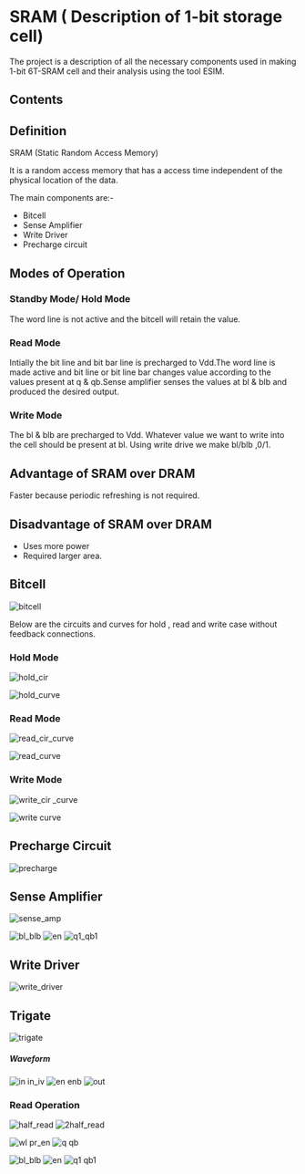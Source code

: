  # SRAM ( Description of 1-bit storage cell)
 
 The project is a description of all the necessary components used in making 1-bit 6T-SRAM cell and their analysis using the tool ESIM.
 
 ## Contents
 
 ## Definition
 SRAM (Static Random Access Memory)
 
 It is a random access memory that has a access time independent of the physical location of the data.
 
 The main components are:-
 - Bitcell	 
 - Sense Amplifier
 - Write Driver
 - Precharge circuit
 
 ## Modes of Operation
 
 ### Standby Mode/ Hold Mode
 
 The word line is not active and the bitcell will retain the value.
 
 ### Read Mode 
 Intially the bit line and bit bar line is precharged to Vdd.The word line is made active and bit line or bit line bar changes value according to the values present at q & qb.Sense amplifier senses the values at bl & blb and produced the desired output.
 
 ### Write Mode
 The bl & blb are precharged to Vdd. Whatever value we want to write into the cell should be present at bl. Using write drive we make bl/blb ,0/1.  
 
 
 ## Advantage of SRAM over DRAM
 
 Faster because periodic refreshing is not required.
 
 ## Disadvantage of SRAM over DRAM 
 
 - Uses more power 
 - Required larger area.
 
 ## Bitcell

 
![bitcell](https://user-images.githubusercontent.com/69419719/89906113-996b0c00-dc08-11ea-8896-fc0470bd273f.PNG)

 Below are the circuits and curves for hold , read and write case without feedback connections.
 
 ### Hold Mode
 
 ![hold_cir](https://user-images.githubusercontent.com/69419719/89983647-8a7e6b00-dc95-11ea-91e1-c7b83f5f962e.PNG)

![hold_curve](https://user-images.githubusercontent.com/69419719/89974244-1daca600-dc80-11ea-9a4b-7400266d459d.PNG)

 
 
 
 ### Read Mode
 
 ![read_cir_curve](https://user-images.githubusercontent.com/69419719/89909295-89edc200-dc0c-11ea-9f9a-d806897353f2.PNG)
 
 ![read_curve](https://user-images.githubusercontent.com/69419719/89974247-1f766980-dc80-11ea-848b-42c2e3538698.PNG)
 
 ### Write Mode
 
 ![write_cir _curve](https://user-images.githubusercontent.com/69419719/89909305-8c501c00-dc0c-11ea-8db6-184161ff8110.PNG)
 
 ![write curve](https://user-images.githubusercontent.com/69419719/89974250-200f0000-dc80-11ea-93c6-528ad29c0cb9.PNG)
 
 
 ## Precharge Circuit
 ![precharge](https://user-images.githubusercontent.com/69419719/89909294-89edc200-dc0c-11ea-8f4b-48fff17b5cbb.PNG)
 
 
 ## Sense Amplifier
 ![sense_amp](https://user-images.githubusercontent.com/69419719/90015170-de08ad00-dcc5-11ea-8919-000ffcd64db9.PNG)
 
 ![bl_blb](https://user-images.githubusercontent.com/69419719/90009086-0e971980-dcbb-11ea-8f0d-e65747a38063.PNG)
 ![en](https://user-images.githubusercontent.com/69419719/90009087-0f2fb000-dcbb-11ea-9a5e-39a8b849e9b0.PNG)
 ![q1_qb1](https://user-images.githubusercontent.com/69419719/90009082-0ccd5600-dcbb-11ea-8ee8-53610a054c23.PNG)
 
 
 ## Write Driver
 ![write_driver](https://user-images.githubusercontent.com/69419719/89909307-8c501c00-dc0c-11ea-8ef9-d22f875c1ce1.PNG)
 
 
 ## Trigate 
 
 ![trigate](https://user-images.githubusercontent.com/69419719/89909302-8bb78580-dc0c-11ea-86f3-6abc316a718f.PNG)
 
##### Waveform

![in in_iv](https://user-images.githubusercontent.com/69419719/89972403-6746c200-dc7b-11ea-8578-c7bffbfbd2ae.PNG)
![en enb](https://user-images.githubusercontent.com/69419719/89972401-66159500-dc7b-11ea-969c-4ba89dabdd96.PNG)
![out](https://user-images.githubusercontent.com/69419719/89972405-67df5880-dc7b-11ea-861e-766465236cd5.PNG)

### Read Operation

![half_read](https://user-images.githubusercontent.com/69419719/89994671-14363480-dca6-11ea-9c7a-f0008b7efd56.PNG)
 ![2half_read](https://user-images.githubusercontent.com/69419719/89994667-13050780-dca6-11ea-9ef6-80bc2060db38.PNG) 
 
 ![wl pr_en](https://user-images.githubusercontent.com/69419719/89995643-5ca22200-dca7-11ea-927e-1817bb162570.PNG)
 ![q qb](https://user-images.githubusercontent.com/69419719/89995637-5b70f500-dca7-11ea-8119-90072cc0f241.PNG)
 
![bl_blb](https://user-images.githubusercontent.com/69419719/89995628-5a3fc800-dca7-11ea-8579-f182a5a2799e.PNG)
![en](https://user-images.githubusercontent.com/69419719/89995636-5ad85e80-dca7-11ea-92b8-457668c970f0.PNG)
![q1 qb1](https://user-images.githubusercontent.com/69419719/89995639-5c098b80-dca7-11ea-903c-19cd5933158f.PNG)
